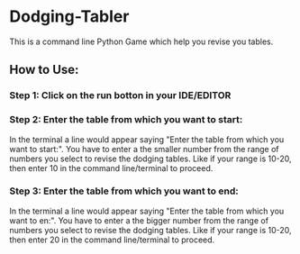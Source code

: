 # Dodging-Tabler
This is a command line Python Game which help you revise you tables.

## How to Use:

### Step 1: Click on the run botton in your IDE/EDITOR
### Step 2: Enter the table from which you want to start:
In the terminal a line would appear saying "Enter the table from which you want to start:". You have to enter a the smaller number from the range of numbers you select to revise the dodging tables. Like if your range is 10-20, then enter 10 in the command line/terminal to proceed.
### Step 3: Enter the table from which you want to end:
In the terminal a line would appear saying "Enter the table from which you want to en:". You have to enter a the bigger number from the range of numbers you select to revise the dodging tables. Like if your range is 10-20, then enter 20 in the command line/terminal to proceed.
